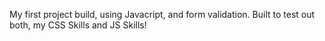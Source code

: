My first project build, using Javacript, and form validation. Built to test out both, my CSS Skills and JS Skills!

